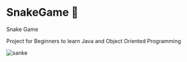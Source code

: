# SnakeGame :snake:
Snake Game 

Project for Beginners to learn Java and Object Oriented Programming

![sanke](https://user-images.githubusercontent.com/28951222/51691375-aae9c480-2020-11e9-9a0c-2d705784e8d1.JPG)
